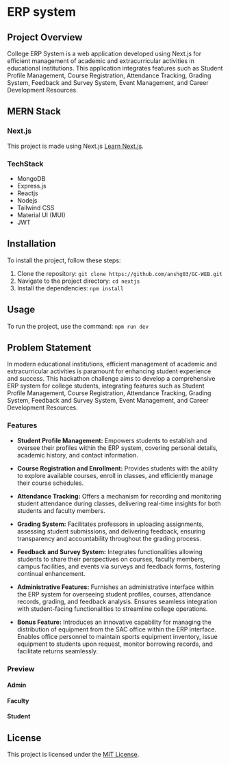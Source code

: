 # **ERP system**

## Project Overview

College ERP System is a web application developed using Next.js for efficient management of academic and extracurricular activities in educational institutions. This application integrates features such as Student Profile Management, Course Registration, Attendance Tracking, Grading System, Feedback and Survey System, Event Management, and Career Development Resources.

## MERN Stack

### Next.js

This project is made using Next.js [Learn Next.js](https://nextjs.org/learn).

### TechStack

- MongoDB
- Express.js
- Reactjs
- Nodejs
- Tailwind CSS
- Material UI (MUI)
- JWT

## Installation

To install the project, follow these steps:

1. Clone the repository: `git clone https://github.com/anshg03/GC-WEB.git`
2. Navigate to the project directory: `cd nextjs`
3. Install the dependencies: `npm install`

## Usage

To run the project, use the command: `npm run dev`


## Problem Statement

In modern educational institutions, efficient management of academic and extracurricular activities is paramount for enhancing student experience and success. This hackathon challenge aims to develop a comprehensive ERP system for college students, integrating features such as Student Profile Management, Course Registration, Attendance Tracking, Grading System, Feedback and Survey System, Event Management, and Career Development Resources.

### Features

- **Student Profile Management:** Empowers students to establish and oversee their profiles within the ERP system, covering personal details, academic history, and contact information.

- **Course Registration and Enrollment:** Provides students with the ability to explore available courses, enroll in classes, and efficiently manage their course schedules.

- **Attendance Tracking:** Offers a mechanism for recording and monitoring student attendance during classes, delivering real-time insights for both students and faculty members.

- **Grading System:** Facilitates professors in uploading assignments, assessing student submissions, and delivering feedback, ensuring transparency and accountability throughout the grading process.

- **Feedback and Survey System:** Integrates functionalities allowing students to share their perspectives on courses, faculty members, campus facilities, and events via surveys and feedback forms, fostering continual enhancement.

- **Administrative Features:** Furnishes an administrative interface within the ERP system for overseeing student profiles, courses, attendance records, grading, and feedback analysis. Ensures seamless integration with student-facing functionalities to streamline college operations.

- **Bonus Feature:** Introduces an innovative capability for managing the distribution of equipment from the SAC office within the ERP interface. Enables office personnel to maintain sports equipment inventory, issue equipment to students upon request, monitor borrowing records, and facilitate returns seamlessly.

### Preview

#### Admin

#### Faculty

#### Student


## License

This project is licensed under the [MIT License](LICENSE.md).